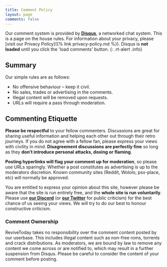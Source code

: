 ```yaml
---
title: Comment Policy
layout: page
comments: false
---
```


Our comment system is provided by **[Disqus](https://disqus.com/)**, a networked chat system. This is a page on the house rules. For information about your privacy, please [visit our Privacy Policy]({% link privacy-policy.md %}). Disqus is **not loaded** until you click the 'load comments' button.
{: .rt-alert .info}

## Summary

Our simple rules are as follows:

*   No offensive behaviour – keep it civil.
*   No sales, trades or advertising in the comments.
*   Illegal content will be removed upon requests.
*   URLs will require a pass through moderation.

## Commenting Etiquette

**Please be respectful** to your fellow commenters. Discussions are great for sharing useful information and helping each other out through their retro journeys. If you do not agree with a fellow fan, please express your views with civility in mind. **Disagreement discussions are perfectly fine** so long as they **don’t introduce personal attacks, doxing or flaming**.

**Posting hyperlinks will flag your comment up for moderation**, so please use URLs sparingly. Whether a post constitutes as advertising is up to the moderators discretion. Known community sites (Reddit, Wololo, psx-place, etc) will normally be approved.

You are entitled to express your opinion about this site, however please be aware that the site is run entirely free, and the **whole site is run voluntarily**. Please use [**our Discord**](https://revive.today/discord/) (or **[our Twitter](https://twitter.com/revive_today)** for public criticism) for the best chance of us seeing your views. We will try to do our best to honour constructive criticism.

### Comment Ownership

ReviveToday takes no responsibility over the comment content posted by our userbase. This includes illegal content such as non-free roms, torrents and crack distributions. As moderators, we are bound by law to remove any content we come across or are notified to, which may result in a further suspension from Disqus. Please be careful to consider the content of your comment before posting.
